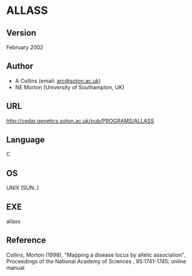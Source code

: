 # ALLASS

## Version
February 2002

## Author
* A Collins (email: arc@soton.ac.uk)
* NE Morton (University of Southampton, UK)

## URL
http://cedar.genetics.soton.ac.uk/pub/PROGRAMS/ALLASS

## Language
C

## OS
UNIX (SUN..)

## EXE
allass

## Reference
Collins, Morton (1998), "Mapping a disease locus by allelic association", Proceedings of the National Academy of Sciences , 95:1741-1745; online manual